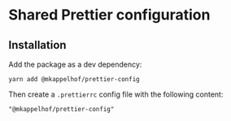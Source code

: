 # Shared Prettier configuration

## Installation

Add the package as a dev dependency:

`yarn add @mkappelhof/prettier-config`

Then create a `.prettierrc` config file with the following content:

```
"@mkappelhof/prettier-config"
```
